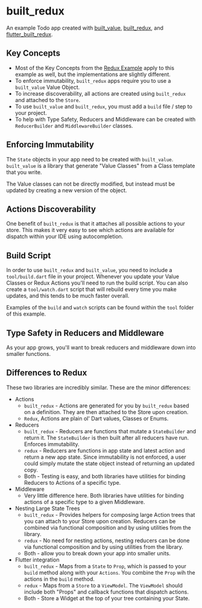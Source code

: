 # built_redux

An example Todo app created with [built_value](https://pub.dartlang.org/packages/built_value), [built_redux](https://pub.dartlang.org/packages/built_redux), and [flutter_built_redux](https://pub.dartlang.org/packages/flutter_built_redux).

## Key Concepts

  * Most of the Key Concepts from the [Redux Example](https://gitlab.com/brianegan/flutter_architecture_samples/tree/master/example/redux) apply to this example as well, but the implementations are slightly different.
  * To enforce immutability, `built_redux` apps require you to use a `built_value` Value Object.
  * To increase discoverability, all actions are created using `built_redux` and attached to the `Store`.
  * To use `built_value` and `built_redux`, you must add a `build` file / step to your project.
  * To help with Type Safety, Reducers and Middleware can be created with `ReducerBuilder` and `MiddlewareBuilder` classes.
  
## Enforcing Immutability

The `State` objects in your app need to be created with `built_value`. `built_value` is a library that generate "Value Classes" from a Class template that you write.

The Value classes can not be directly modified, but instead must be updated by creating a new version of the object.

## Actions Discoverability

One benefit of `built_redux` is that it attaches all possible actions to your store. This makes it very easy to see which actions are available for dispatch within your IDE using autocompletion.

## Build Script

In order to use `built_redux` and `built_value`, you need to include a `tool/build.dart` file in your project. Whenever you update your Value Classes or Redux Actions you'll need to run the build script. You can also create a `tool/watch.dart` script that will rebuild every time you make updates, and this tends to be much faster overall.

Examples of the `build` and `watch` scripts can be found within the `tool` folder of this example.

## Type Safety in Reducers and Middleware

As your app grows, you'll want to break reducers and middleware down into smaller functions.

## Differences to Redux

These two libraries are incredibly similar. These are the minor differences:

  * Actions
    - `built_redux` - Actions are generated for you by `built_redux` based on a definition. They are then attached to the Store upon creation.
    - `Redux`, Actions are plain ol' Dart values, Classes or Enums.
  * Reducers
    - `built_redux` - Reducers are functions that mutate a `StateBuilder` and return it. The `StateBuilder` is then built after all reducers have run. Enforces immutability.
    - `redux` - Reducers are functions in app state and latest action and return a new app state. Since immutability is not enforced, a user could simply mutate the state object instead of returning an updated copy.
    - Both - Testing is easy, and both libraries have utilities for binding Reducers to Actions of a specific type. 
  * Middleware
    - Very little difference here. Both libraries have utilities for binding actions of a specific type to a given Middleware.
  * Nesting Large State Trees
    - `built_redux` - Provides helpers for composing large Action trees that you can attach to your Store upon creation. Reducers can be combined via functional composition and by using utilities from the library.
    - `redux` - No need for nesting actions, nesting reducers can be done via functional composition and by using utilities from the library.
    - Both - allow you to break down your app into smaller units.
  * Flutter integration
    - `built_redux` - Maps from a `State` to `Prop`, which is passed to your `build` method along with your `Actions`. You combine the `Prop` wih the actions in the `build` method.
    - `redux` - Maps from a `Store` to a `ViewModel`. The `ViewModel` should include both "Props" and callback functions that dispatch actions.
    - Both - Store a Widget at the top of your tree containing your State. 
